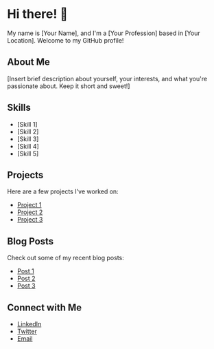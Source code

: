 # Hi there! 👋

My name is [Your Name], and I'm a [Your Profession] based in [Your Location]. Welcome to my GitHub profile!

## About Me

[Insert brief description about yourself, your interests, and what you're passionate about. Keep it short and sweet!]

## Skills

- [Skill 1]
- [Skill 2]
- [Skill 3]
- [Skill 4]
- [Skill 5]

## Projects

Here are a few projects I've worked on:

- [Project 1](link)
- [Project 2](link)
- [Project 3](link)

## Blog Posts

Check out some of my recent blog posts:

- [Post 1](link)
- [Post 2](link)
- [Post 3](link)

## Connect with Me

- [LinkedIn](link)
- [Twitter](link)
- [Email](link)


<!--
**gilcohen1998/gilcohen1998** is a ✨ _special_ ✨ repository because its `README.md` (this file) appears on your GitHub profile.

Here are some ideas to get you started:

- 🔭 I’m currently working on ...
- 🌱 I’m currently learning ...
- 👯 I’m looking to collaborate on ...
- 🤔 I’m looking for help with ...
- 💬 Ask me about ...
- 📫 How to reach me: ...
- 😄 Pronouns: ...
- ⚡ Fun fact: ...
-->
